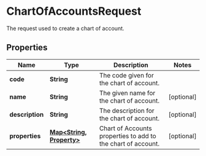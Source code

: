 

# ChartOfAccountsRequest

The request used to create a chart of account.

## Properties

Name | Type | Description | Notes
------------ | ------------- | ------------- | -------------
**code** | **String** | The code given for the chart of account. | 
**name** | **String** | The given name for the chart of account. |  [optional]
**description** | **String** | The description for the chart of account. |  [optional]
**properties** | [**Map&lt;String, Property&gt;**](Property.md) | Chart of Accounts properties to add to the chart of account. |  [optional]



